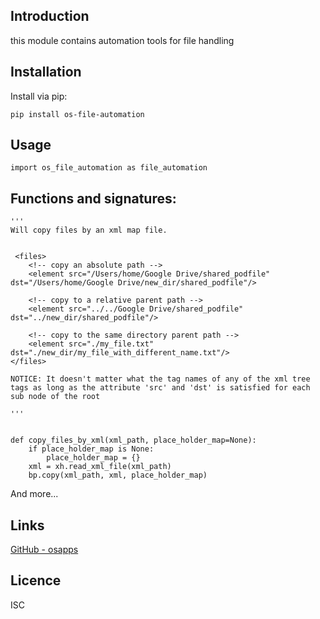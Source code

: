 Introduction
------------

this module contains automation tools for file handling 

## Installation
Install via pip:

    pip install os-file-automation


## Usage       
        
    import os_file_automation as file_automation
    

## Functions and signatures:
    
    
    '''
    Will copy files by an xml map file.
     
     
     <files>
        <!-- copy an absolute path -->
        <element src="/Users/home/Google Drive/shared_podfile" dst="/Users/home/Google Drive/new_dir/shared_podfile"/>
        
        <!-- copy to a relative parent path -->
        <element src="../../Google Drive/shared_podfile" dst="../new_dir/shared_podfile"/>
        
        <!-- copy to the same directory parent path -->
        <element src="./my_file.txt" dst="./new_dir/my_file_with_different_name.txt"/>
    </files>
    
    NOTICE: It doesn't matter what the tag names of any of the xml tree tags as long as the attribute 'src' and 'dst' is satisfied for each sub node of the root
    
    '''
    
    
    def copy_files_by_xml(xml_path, place_holder_map=None):
        if place_holder_map is None:
            place_holder_map = {}
        xml = xh.read_xml_file(xml_path)
        bp.copy(xml_path, xml, place_holder_map)


And more...


## Links
[GitHub - osapps](https://github.com/osfunapps)

## Licence
ISC